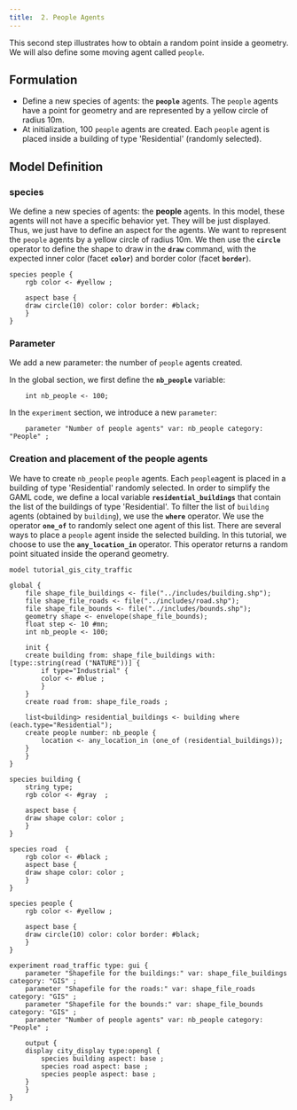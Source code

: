 ```yaml
---
title:  2. People Agents
---
```



This second step illustrates how to obtain a random point inside a geometry. We will also define some moving agent called `people`.


## Formulation

* Define a new species of agents: the **`people`** agents. The `people` agents have a point for geometry and are represented by a yellow circle of radius 10m.
* At initialization, 100 `people` agents are created. Each `people` agent is placed inside a building of type 'Residential' (randomly selected).


## Model Definition

### species

We define a new species of agents: the **people** agents. In this model, these agents will not have a specific behavior yet. They will be just displayed. Thus, we just have to define an aspect for the agents. We want to represent the `people` agents by a yellow circle of radius 10m. We then use the **`circle`** operator to define the shape to draw in the **`draw`** command, with the expected inner color (facet **`color`**) and border color (facet **`border`**).

```
species people {
    rgb color <- #yellow ;
	
    aspect base {
	draw circle(10) color: color border: #black;
    }
}
```


### Parameter
We add a new parameter: the number of `people` agents created.

In the global section, we first define the **`nb_people`** variable:
```
    int nb_people <- 100;
```

In the `experiment` section, we introduce a new `parameter`:
```
    parameter "Number of people agents" var: nb_people category: "People" ;
```


### Creation and placement of the people agents

We have to create `nb_people` `people` agents. Each `people`agent is placed in a building of type 'Residential' randomly selected. In order to simplify the GAML code, we define a local variable **`residential_buildings`** that contain the list of the buildings of type 'Residential'. To filter the list of `building` agents (obtained by `building`), we use the **`where`** operator. We use the operator **`one_of`** to randomly select one agent of this list. There are several ways to place a `people` agent inside the selected building. In this tutorial, we choose to use the **`any_location_in`** operator. This operator returns a random point situated inside the operand geometry.

```
model tutorial_gis_city_traffic

global {
    file shape_file_buildings <- file("../includes/building.shp");
    file shape_file_roads <- file("../includes/road.shp");
    file shape_file_bounds <- file("../includes/bounds.shp");
    geometry shape <- envelope(shape_file_bounds);
    float step <- 10 #mn;
    int nb_people <- 100;
	
    init {
	create building from: shape_file_buildings with: [type::string(read ("NATURE"))] {
	    if type="Industrial" {
		color <- #blue ;
	    }
	}
	create road from: shape_file_roads ;
		
	list<building> residential_buildings <- building where (each.type="Residential");
	create people number: nb_people {
	    location <- any_location_in (one_of (residential_buildings));
	}
    }
}

species building {
    string type; 
    rgb color <- #gray  ;
	
    aspect base {
	draw shape color: color ;
    }
}

species road  {
    rgb color <- #black ;
    aspect base {
	draw shape color: color ;
    }
}

species people {
    rgb color <- #yellow ;
	
    aspect base {
	draw circle(10) color: color border: #black;
    }
}

experiment road_traffic type: gui {
    parameter "Shapefile for the buildings:" var: shape_file_buildings category: "GIS" ;
    parameter "Shapefile for the roads:" var: shape_file_roads category: "GIS" ;
    parameter "Shapefile for the bounds:" var: shape_file_bounds category: "GIS" ;
    parameter "Number of people agents" var: nb_people category: "People" ;
	
    output {
	display city_display type:opengl {
	    species building aspect: base ;
	    species road aspect: base ;
	    species people aspect: base ;
	}
    }
}
```
